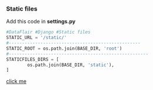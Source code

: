 ### Static files

Add this code in **settings.py**

```python
#DataFlair #Django #Static files
STATIC_URL = '/static/'
#--------------------------------------------------
STATIC_ROOT = os.path.join(BASE_DIR, 'root')
#-----------------------------------------------------
STATICFILES_DIRS = [
        os.path.join(BASE_DIR, 'static'),
]
```

[click me](https://data-flair.training/blogs/django-static-files-handling/)

